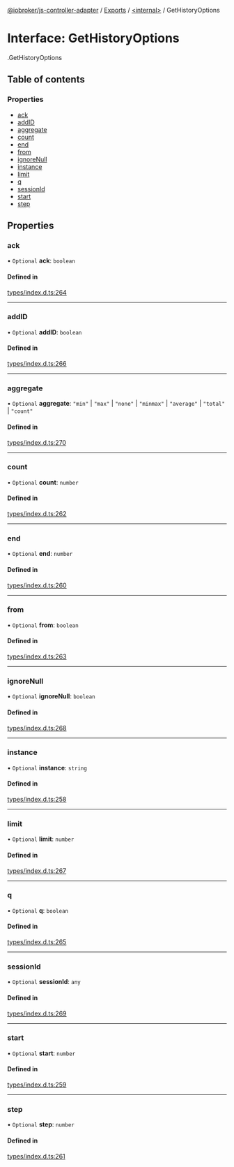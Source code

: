 [@iobroker/js-controller-adapter](../README.md) / [Exports](../modules.md) / [<internal\>](../modules/internal_.md) / GetHistoryOptions

# Interface: GetHistoryOptions

[<internal>](../modules/internal_.md).GetHistoryOptions

## Table of contents

### Properties

- [ack](internal_.GetHistoryOptions.md#ack)
- [addID](internal_.GetHistoryOptions.md#addid)
- [aggregate](internal_.GetHistoryOptions.md#aggregate)
- [count](internal_.GetHistoryOptions.md#count)
- [end](internal_.GetHistoryOptions.md#end)
- [from](internal_.GetHistoryOptions.md#from)
- [ignoreNull](internal_.GetHistoryOptions.md#ignorenull)
- [instance](internal_.GetHistoryOptions.md#instance)
- [limit](internal_.GetHistoryOptions.md#limit)
- [q](internal_.GetHistoryOptions.md#q)
- [sessionId](internal_.GetHistoryOptions.md#sessionid)
- [start](internal_.GetHistoryOptions.md#start)
- [step](internal_.GetHistoryOptions.md#step)

## Properties

### ack

• `Optional` **ack**: `boolean`

#### Defined in

[types/index.d.ts:264](https://github.com/ioBroker/ioBroker.js-controller/blob/16cebeed/packages/types/index.d.ts#L264)

___

### addID

• `Optional` **addID**: `boolean`

#### Defined in

[types/index.d.ts:266](https://github.com/ioBroker/ioBroker.js-controller/blob/16cebeed/packages/types/index.d.ts#L266)

___

### aggregate

• `Optional` **aggregate**: ``"min"`` \| ``"max"`` \| ``"none"`` \| ``"minmax"`` \| ``"average"`` \| ``"total"`` \| ``"count"``

#### Defined in

[types/index.d.ts:270](https://github.com/ioBroker/ioBroker.js-controller/blob/16cebeed/packages/types/index.d.ts#L270)

___

### count

• `Optional` **count**: `number`

#### Defined in

[types/index.d.ts:262](https://github.com/ioBroker/ioBroker.js-controller/blob/16cebeed/packages/types/index.d.ts#L262)

___

### end

• `Optional` **end**: `number`

#### Defined in

[types/index.d.ts:260](https://github.com/ioBroker/ioBroker.js-controller/blob/16cebeed/packages/types/index.d.ts#L260)

___

### from

• `Optional` **from**: `boolean`

#### Defined in

[types/index.d.ts:263](https://github.com/ioBroker/ioBroker.js-controller/blob/16cebeed/packages/types/index.d.ts#L263)

___

### ignoreNull

• `Optional` **ignoreNull**: `boolean`

#### Defined in

[types/index.d.ts:268](https://github.com/ioBroker/ioBroker.js-controller/blob/16cebeed/packages/types/index.d.ts#L268)

___

### instance

• `Optional` **instance**: `string`

#### Defined in

[types/index.d.ts:258](https://github.com/ioBroker/ioBroker.js-controller/blob/16cebeed/packages/types/index.d.ts#L258)

___

### limit

• `Optional` **limit**: `number`

#### Defined in

[types/index.d.ts:267](https://github.com/ioBroker/ioBroker.js-controller/blob/16cebeed/packages/types/index.d.ts#L267)

___

### q

• `Optional` **q**: `boolean`

#### Defined in

[types/index.d.ts:265](https://github.com/ioBroker/ioBroker.js-controller/blob/16cebeed/packages/types/index.d.ts#L265)

___

### sessionId

• `Optional` **sessionId**: `any`

#### Defined in

[types/index.d.ts:269](https://github.com/ioBroker/ioBroker.js-controller/blob/16cebeed/packages/types/index.d.ts#L269)

___

### start

• `Optional` **start**: `number`

#### Defined in

[types/index.d.ts:259](https://github.com/ioBroker/ioBroker.js-controller/blob/16cebeed/packages/types/index.d.ts#L259)

___

### step

• `Optional` **step**: `number`

#### Defined in

[types/index.d.ts:261](https://github.com/ioBroker/ioBroker.js-controller/blob/16cebeed/packages/types/index.d.ts#L261)
